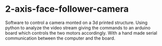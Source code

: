 # 2-axis-face-follower-camera
Software to control a camera monted on a 3d printed structure. Using python to analyze the video stream giving the commands to an arduino board which controls the two motors accordingly. With a hand made serial communication between the computer and the board.
